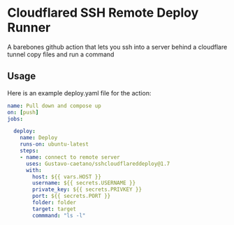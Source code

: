 # Cloudflared SSH Remote Deploy Runner
A barebones github action that lets you ssh into a server behind a cloudflare tunnel copy files and run a command

## Usage

Here is an example deploy.yaml file for the action:  
```yaml
name: Pull down and compose up
on: [push]
jobs:

  deploy:
    name: Deploy
    runs-on: ubuntu-latest
    steps:
    - name: connect to remote server
      uses: Gustavo-caetano/sshcloudflareddeploy@1.7
      with:
        host: ${{ vars.HOST }}
        username: ${{ secrets.USERNAME }}
        private_key: ${{ secrets.PRIVKEY }}
        port: ${{ secrets.PORT }}
        folder: folder
        target: target
        commmand: "ls -l"
```
